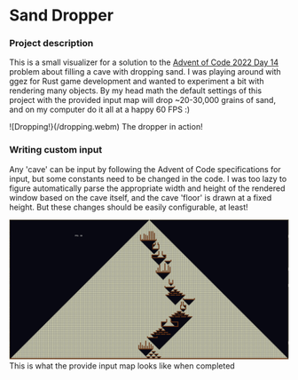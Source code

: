 # Sand Dropper

### Project description
This is a small visualizer for a solution to the [Advent of Code 2022 Day 14](https://adventofcode.com/2022/day/14) problem about filling a cave with dropping sand.
I was playing around with ggez for Rust game development and wanted to experiment a bit with rendering many objects.
By my head math the default settings of this project with the provided input map will drop ~20-30,000 grains of sand, and on my computer do it all at a happy 60 FPS :)

![Dropping!}(/dropping.webm)
The dropper in action!

### Writing custom input
Any 'cave' can be input by following the Advent of Code specifications for input, but some constants need to be changed in the code. 
I was too lazy to figure automatically parse the appropriate width and height of the rendered window based on the cave itself, and the cave 'floor' is drawn at a fixed height.
But these changes should be easily configurable, at least!

![The end of a sand drop](/Fully_dropped.png)
This is what the provide input map looks like when completed
